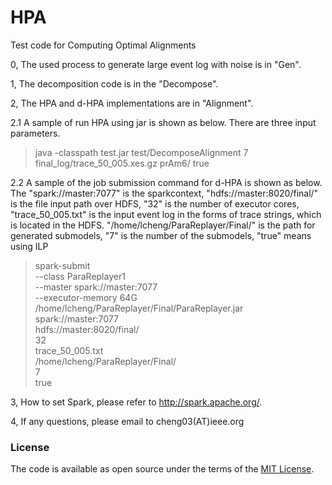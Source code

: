 # HPA
Test code for Computing Optimal Alignments

0, The used process to generate large event log with noise is in "Gen".

1, The decomposition code is in the "Decompose".

2, The HPA and d-HPA implementations are in "Alignment".

2.1 A sample of run HPA using jar is shown as below. There are three input parameters. 

> java -classpath test.jar test/DecomposeAlignment 7  final_log/trace_50_005.xes.gz prAm6/ true

2.2 A sample of the job submission command for d-HPA is shown as below. The "spark://master:7077" is the sparkcontext, "hdfs://master:8020/final/" is the file input path over HDFS, "32" is the number of executor cores, "trace_50_005.txt" is the input event log in the forms of trace strings, which is located in the HDFS. "/home/lcheng/ParaReplayer/Final/" is the path for generated submodels, "7" is the number of the submodels, "true" means using ILP

> spark-submit \
  --class ParaReplayer1 \
  --master spark://master:7077 \
  --executor-memory 64G \
  /home/lcheng/ParaReplayer/Final/ParaReplayer.jar \
  spark://master:7077 \
  hdfs://master:8020/final/  \
  32 \
  trace_50_005.txt \
 /home/lcheng/ParaReplayer/Final/  \
 7 \
 true
  
  
3, How to set Spark, please refer to http://spark.apache.org/.

4, If any questions, please email to cheng03(AT)ieee.org

### License

The code is available as open source under the terms of the [MIT License](https://opensource.org/licenses/MIT).
